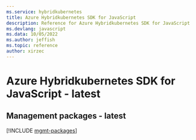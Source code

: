 ```yaml
---
ms.service: hybridkubernetes
title: Azure Hybridkubernetes SDK for JavaScript
description: Reference for Azure Hybridkubernetes SDK for JavaScript
ms.devlang: javascript
ms.data: 10/05/2022
ms.author: jeffish
ms.topic: reference
author: xirzec
---
```

# Azure Hybridkubernetes SDK for JavaScript - latest

## Management packages - latest
[!INCLUDE [mgmt-packages](hybridkubernetes-mgmt-index.md)]